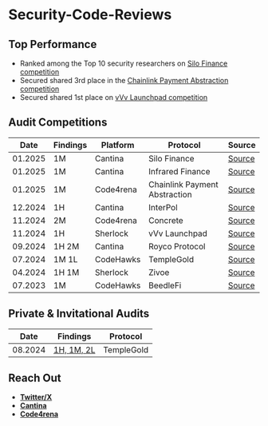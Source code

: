 # Security-Code-Reviews

## Top Performance
- Ranked among the Top 10 security researchers on [Silo Finance competition](https://cantina.xyz/competitions/18f1e37b-9ac2-4ba9-b32e-50344500c1a7/leaderboard)
- Secured shared 3rd place in the [Chainlink Payment Abstraction competition](https://code4rena.com/audits/2024-12-chainlink-payment-abstraction)
- Secured shared 1st place on [vVv Launchpad competition](https://audits.sherlock.xyz/contests/647)

## Audit Competitions

| Date    | Findings | Platform | Protocol | Source |
|---------|----------|----------|------| ------ |
| 01.2025 | 1M      | Cantina | Silo Finance | [Source](https://cantina.xyz/competitions/18f1e37b-9ac2-4ba9-b32e-50344500c1a7/leaderboard)|
| 01.2025 | 1M      | Cantina | Infrared Finance | [Source](https://cantina.xyz/competitions/ac5f64e6-3bf2-4269-bbb0-4bcd70425a1d/leaderboard) | 
| 01.2025 | 1M      | Code4rena | Chainlink Payment Abstraction | [Source](https://code4rena.com/audits/2024-12-chainlink-payment-abstraction) |
| 12.2024 | 1H      | Cantina     | InterPol | [Source](https://cantina.xyz/competitions/55023131-27df-44e4-af46-bec298d0fa8e/leaderboard) |
| 11.2024 | 2M      | Code4rena     | Concrete | [Source](https://code4rena.com/audits/2024-11-concrete) |
| 11.2024 | 1H      | Sherlock     | vVv Launchpad | [Source](https://audits.sherlock.xyz/contests/647) |
| 09.2024 | 1H 2M      | Cantina     | Royco Protocol | [Source](https://cantina.xyz/competitions/fadb5a8f-e39c-4a6b-89f6-a03858bb8602/leaderboard) |
| 07.2024 | 1M 1L      | CodeHawks     | TempleGold | [Source](https://codehawks.cyfrin.io/c/2024-07-templegold/results?lt=contest&page=1&sc=reward&sj=reward&t=leaderboard) |
| 04.2024 | 1H 1M      | Sherlock     | Zivoe | [Source](https://audits.sherlock.xyz/contests/280) |
| 07.2023 | 1M      | CodeHawks     | BeedleFi | [Source](https://codehawks.cyfrin.io/c/2023-07-beedle/results?lt=contest&page=1&sc=reward&sj=reward&t=leaderboard) |

## Private & Invitational Audits

| Date    | Findings | Protocol                                      |
| ------- | -------- | --------------------------------------------- |
| 08.2024 | [1H, 1M, 2L](https://gist.github.com/SUPERMAN-I4G/496f225bbb1f7641594701985b4e5bff)   | TempleGold |

## Reach Out

- [**Twitter/X**](https://x.com/SUPERMAN_I4G)
- [**Cantina**](https://cantina.xyz/u/SUPERMAN-I4G)
- [**Code4rena**](https://code4rena.com/@SUPERMAN_I4G)
